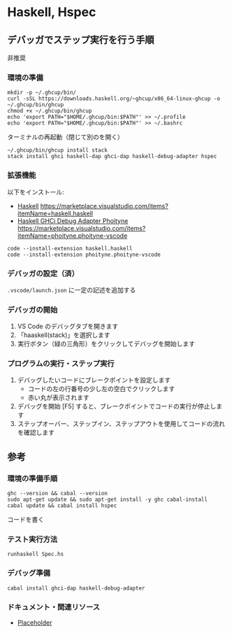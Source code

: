 # Haskell, Hspec

## デバッガでステップ実行を行う手順

非推奨

### 環境の準備

```shell
mkdir -p ~/.ghcup/bin/
curl -sSL https://downloads.haskell.org/~ghcup/x86_64-linux-ghcup -o ~/.ghcup/bin/ghcup
chmod +x ~/.ghcup/bin/ghcup
echo 'export PATH="$HOME/.ghcup/bin:$PATH"' >> ~/.profile
echo 'export PATH="$HOME/.ghcup/bin:$PATH"' >> ~/.bashrc
```

ターミナルの再起動（閉じて別のを開く）

```shell
~/.ghcup/bin/ghcup install stack
stack install ghci haskell-dap ghci-dap haskell-debug-adapter hspec
```

### 拡張機能

以下をインストール:

- [Haskell](https://marketplace.visualstudio.com/items?itemName=haskell.haskell) https://marketplace.visualstudio.com/items?itemName=haskell.haskell
- [Haskell GHCi Debug Adapter Phoityne](https://marketplace.visualstudio.com/items?itemName=phoityne.phoityne-vscode) https://marketplace.visualstudio.com/items?itemName=phoityne.phoityne-vscode

```shell
code --install-extension haskell.haskell
code --install-extension phoityne.phoityne-vscode
```

### デバッガの設定（済）

`.vscode/launch.json` に一定の記述を追加する

### デバッガの開始

1. VS Code のデバッグタブを開きます
2. 「haaskell(stack)」を選択します
3. 実行ボタン（緑の三角形）をクリックしてデバッグを開始します

### プログラムの実行・ステップ実行

1. デバッグしたいコードにブレークポイントを設定します
    - コードの左の行番号の少し左の空白でクリックします
    - 赤い丸が表示されます
2. デバッグを開始 [F5] すると、ブレークポイントでコードの実行が停止します
3. ステップオーバー、ステップイン、ステップアウトを使用してコードの流れを確認します

## 参考

### 環境の準備手順

```shell
ghc --version && cabal --version
sudo apt-get update && sudo apt-get install -y ghc cabal-install
cabal update && cabal install hspec
```

コードを書く

### テスト実行方法

```shell
runhaskell Spec.hs
```

### デバッグ準備

```shell
cabal install ghci-dap haskell-debug-adapter
```

### ドキュメント・関連リソース

- [Placeholder](https://example.com)
